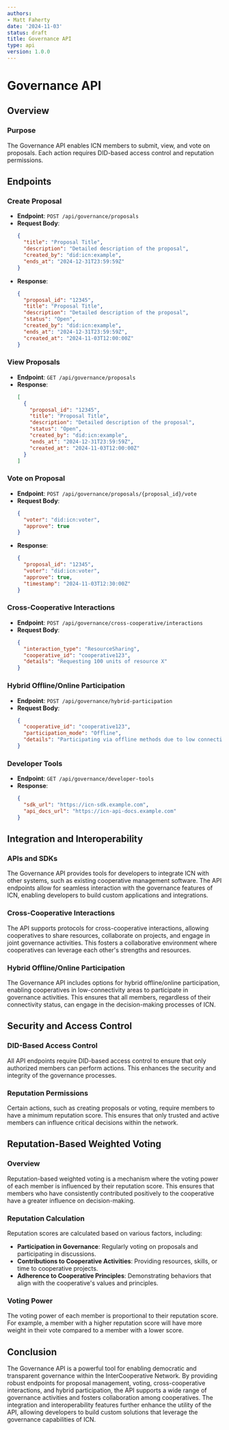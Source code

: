 ```yaml
---
authors:
- Matt Faherty
date: '2024-11-03'
status: draft
title: Governance API
type: api
version: 1.0.0
---
```


# Governance API

## Overview

### Purpose
The Governance API enables ICN members to submit, view, and vote on proposals. Each action requires DID-based access control and reputation permissions.

## Endpoints

### Create Proposal
- **Endpoint**: `POST /api/governance/proposals`
- **Request Body**:
  ```json
  {
    "title": "Proposal Title",
    "description": "Detailed description of the proposal",
    "created_by": "did:icn:example",
    "ends_at": "2024-12-31T23:59:59Z"
  }
  ```
- **Response**:
  ```json
  {
    "proposal_id": "12345",
    "title": "Proposal Title",
    "description": "Detailed description of the proposal",
    "status": "Open",
    "created_by": "did:icn:example",
    "ends_at": "2024-12-31T23:59:59Z",
    "created_at": "2024-11-03T12:00:00Z"
  }
  ```

### View Proposals
- **Endpoint**: `GET /api/governance/proposals`
- **Response**:
  ```json
  [
    {
      "proposal_id": "12345",
      "title": "Proposal Title",
      "description": "Detailed description of the proposal",
      "status": "Open",
      "created_by": "did:icn:example",
      "ends_at": "2024-12-31T23:59:59Z",
      "created_at": "2024-11-03T12:00:00Z"
    }
  ]
  ```

### Vote on Proposal
- **Endpoint**: `POST /api/governance/proposals/{proposal_id}/vote`
- **Request Body**:
  ```json
  {
    "voter": "did:icn:voter",
    "approve": true
  }
  ```
- **Response**:
  ```json
  {
    "proposal_id": "12345",
    "voter": "did:icn:voter",
    "approve": true,
    "timestamp": "2024-11-03T12:30:00Z"
  }
  ```

### Cross-Cooperative Interactions
- **Endpoint**: `POST /api/governance/cross-cooperative/interactions`
- **Request Body**:
  ```json
  {
    "interaction_type": "ResourceSharing",
    "cooperative_id": "cooperative123",
    "details": "Requesting 100 units of resource X"
  }
  ```

### Hybrid Offline/Online Participation
- **Endpoint**: `POST /api/governance/hybrid-participation`
- **Request Body**:
  ```json
  {
    "cooperative_id": "cooperative123",
    "participation_mode": "Offline",
    "details": "Participating via offline methods due to low connectivity"
  }
  ```

### Developer Tools
- **Endpoint**: `GET /api/governance/developer-tools`
- **Response**:
  ```json
  {
    "sdk_url": "https://icn-sdk.example.com",
    "api_docs_url": "https://icn-api-docs.example.com"
  }
  ```

## Integration and Interoperability

### APIs and SDKs
The Governance API provides tools for developers to integrate ICN with other systems, such as existing cooperative management software. The API endpoints allow for seamless interaction with the governance features of ICN, enabling developers to build custom applications and integrations.

### Cross-Cooperative Interactions
The API supports protocols for cross-cooperative interactions, allowing cooperatives to share resources, collaborate on projects, and engage in joint governance activities. This fosters a collaborative environment where cooperatives can leverage each other's strengths and resources.

### Hybrid Offline/Online Participation
The Governance API includes options for hybrid offline/online participation, enabling cooperatives in low-connectivity areas to participate in governance activities. This ensures that all members, regardless of their connectivity status, can engage in the decision-making processes of ICN.

## Security and Access Control

### DID-Based Access Control
All API endpoints require DID-based access control to ensure that only authorized members can perform actions. This enhances the security and integrity of the governance processes.

### Reputation Permissions
Certain actions, such as creating proposals or voting, require members to have a minimum reputation score. This ensures that only trusted and active members can influence critical decisions within the network.

## Reputation-Based Weighted Voting

### Overview
Reputation-based weighted voting is a mechanism where the voting power of each member is influenced by their reputation score. This ensures that members who have consistently contributed positively to the cooperative have a greater influence on decision-making.

### Reputation Calculation
Reputation scores are calculated based on various factors, including:
- **Participation in Governance**: Regularly voting on proposals and participating in discussions.
- **Contributions to Cooperative Activities**: Providing resources, skills, or time to cooperative projects.
- **Adherence to Cooperative Principles**: Demonstrating behaviors that align with the cooperative's values and principles.

### Voting Power
The voting power of each member is proportional to their reputation score. For example, a member with a higher reputation score will have more weight in their vote compared to a member with a lower score.

## Conclusion
The Governance API is a powerful tool for enabling democratic and transparent governance within the InterCooperative Network. By providing robust endpoints for proposal management, voting, cross-cooperative interactions, and hybrid participation, the API supports a wide range of governance activities and fosters collaboration among cooperatives. The integration and interoperability features further enhance the utility of the API, allowing developers to build custom solutions that leverage the governance capabilities of ICN.
